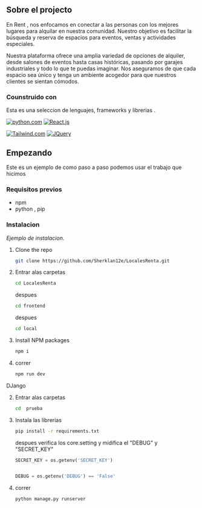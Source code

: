 
## Sobre el projecto


En Rent , nos enfocamos en conectar a las personas con los mejores lugares para alquilar en nuestra comunidad. Nuestro objetivo es facilitar la búsqueda y reserva de espacios para eventos, ventas y actividades especiales.

Nuestra plataforma ofrece una amplia variedad de opciones de alquiler, desde salones de eventos hasta casas históricas, pasando por garajes industriales y todo lo que te puedas imaginar. Nos aseguramos de que cada espacio sea único y tenga un ambiente acogedor para que nuestros clientes se sientan cómodos.




### Counstruido con 

Esta es una seleccion de lenguajes, frameworks y librerias .

 [![python.com]][Python-url]
 [![React.js]][React-url]

 [![Tailwind.com]][Tailwind-url]
 [![JQuery][JQuery.com]][JQuery-url]



## Empezando

Este es un ejemplo de como paso a paso podemos usar el trabajo que hicimos
### Requisitos previos


* npm
* python , pip

### Instalacion

_Ejemplo de instalacion._

1. Clone the repo
   ```sh
   git clone https://github.com/Sherklan12e/LocalesRenta.git
   ```
2. Entrar alas carpetas
   ```sh
   cd LocalesRenta
   ```
   despues
   ```sh
   cd frontend
   ```
   despues
     ```sh
   cd local
   ```
3. Install NPM packages
   ```sh
   npm i 
   ```
4. correr
   ```sh
   npm run dev
   ```

DJango

2. Entrar alas carpetas
   ```sh
   cd  prueba
   ```
  
3. Instala las librerias
    ```sh
   pip install -r requirements.txt
   ```
   despues 
   verifica los core.setting y midifica el "DEBUG" y "SECRET_KEY"
   ```py
   SECRET_KEY = os.getenv('SECRET_KEY')


   DEBUG = os.getenv('DEBUG') == 'False'
   ```
4. correr
   ```sh
   python manage.py runserver
   ```
<!-- MARKDOWN LINKS & IMAGES -->
<!-- https://www.markdownguide.org/basic-syntax/#reference-style-links -->



[React.js]: https://img.shields.io/badge/React-20232A?style=for-the-badge&logo=react&logoColor=61DAFB
[React-url]: https://reactjs.org/
[Vue.js]: https://img.shields.io/badge/Vue.js-35495E?style=for-the-badge&logo=vuedotjs&logoColor=4FC08D


[Tailwind.com]: https://img.shields.io/badge/tailwindcss-0F172A?&logo=tailwindcss

[Python-url]:https://www.python.org

[Python.com]:https://img.shields.io/badge/python-3670A0?style=for-the-badge&logo=python&logoColor=ffdd54

[Tailwind-url]: https://getbootstrap.com
[JQuery.com]: https://img.shields.io/badge/jQuery-0769AD?style=for-the-badge&logo=jquery&logoColor=white
[JQuery-url]: https://jquery.com 
